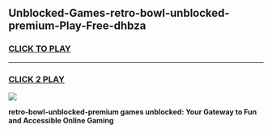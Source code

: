 
## Unblocked-Games-retro-bowl-unblocked-premium-Play-Free-dhbza
<h3>
<a href="https://premium76.site?title=retro-bowl-unblocked-premium&ref=18A1">CLICK TO PLAY</a></h3>
<hr>

<h3>
<a href="https://premium76.site?title=retro-bowl-unblocked-premium&ref=18A1">CLICK 2 PLAY</a>
  
</h3>

<a href="https://premium76.site?title=retro-bowl-unblocked-premium&ref=18A1"><img src="https://clearcache.store/games.png"></a>


**retro-bowl-unblocked-premium games unblocked: Your Gateway to Fun and Accessible Online Gaming**
